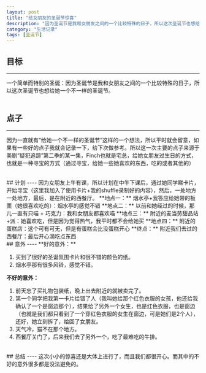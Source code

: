 ```yaml
---
layout: post
title: "给女朋友的圣诞节惊喜"
description: "因为圣诞节是我和女朋友之间的一个比较特殊的日子，所以这次圣诞节也想给她一个不一样的圣诞节"
category: "生活记录"
tags: [圣诞节]
---
```


## 目标
----
一个简单而特别的圣诞：因为圣诞节是我和女朋友之间的一个比较特殊的日子，所以这次圣诞节也想给她一个不一样的圣诞节。  
<br />
## 点子
----
因为一直就有“给她一个不一样的圣诞节”这样的一个想法，所以平时就会留意，如果有一些好的点子我就会记录一下，给下次做参考。所以这一次主要的点子来源于美剧“疑犯追踪”第二季的某一集，Finch也就是宅总，给她女朋友过生日的方式，也就是一种寻宝的方式（通过寻宝，给她一些她喜欢的东西，吃的或者其他的）  

<br />
## 计划
----
因为女朋友上午有课，所以计划在中午下课后，通过她同学睇卡片，开始寻宝（这里我加入了使用卡片+我的shuffle录制好的内容），然后，一处地方一处地方，最后，是在附近的西餐厅。   
**地点一：**    
	烟水亭+我答应给她带的板栗（她很喜欢吃的）：烟水亭的感觉不错   
**地点二：**    
	以前和她经过的时候，那儿一直有只喵 + 巧克力：我和女朋友都喜欢喵    
**地点三：**    
	附近的麦当劳甜品站+派：她喜欢吃，但是因为觉得热气，我平时都不会给她买    
**地点四：**    
	附近的蛋糕店：这个可有可无，但是有蛋糕会比没蛋糕开心    
**终点：**    
	附近我们去过的西餐厅：最后开心滴吃点东西  

<br />
## 意外
----
**好的意外：**  

1.  买到了很好的圣诞氛围卡片和很不错的颜色的纸。
2.  烟水亭那有很多风铃，感觉不错。
    
**不好的意外：**

1. 前天忘了买礼物包装纸，晚上出去附近的就被卖完了。
2. 第一个同学把我第一卡片给错了人（我叫她给那个红色衣服的女孩，他还给我确认了一个是窗边那个），结果给了另外一个女生，也是红色衣服，也是窗边（也就是我们都只看到了一个穿红色衣服的女生在窗边，可是她们是2个人），还好，她立刻拆了，给回了女朋友。
3. 天气冷，猫不在那个地方。
4. 西餐厅关门了，后来我们去了另外一个，吃了最难吃的牛排。  

<br />
## 总结
----
这次小小的惊喜还是大体上进行了，而且我们都很开心。而其中的不好的意外很多都是没法避免的。